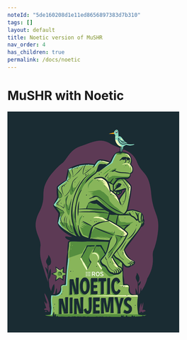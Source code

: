 ```yaml
---
noteId: "5de160208d1e11ed8656897383d7b310"
tags: []
layout: default
title: Noetic version of MuSHR
nav_order: 4
has_children: true
permalink: /docs/noetic
---
```


# [](#header-1)MuSHR with Noetic
![](../../assets/images/noetic.png)